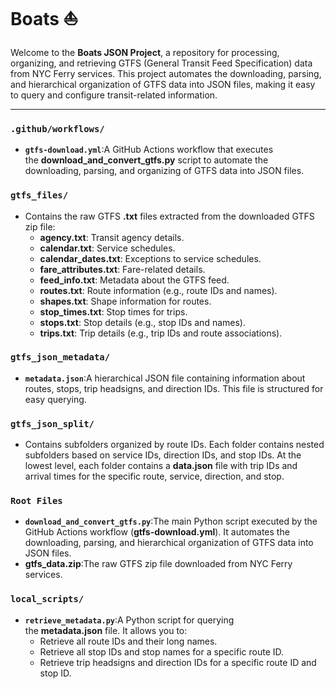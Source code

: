 # **Boats ⛵️**

Welcome to the **Boats JSON Project**, a repository for processing, organizing, and retrieving GTFS (General Transit Feed Specification) data from NYC Ferry services. This project automates the downloading, parsing, and hierarchical organization of GTFS data into JSON files, making it easy to query and configure transit-related information.

---

### **`.github/workflows/`**

- **`gtfs-download.yml`**:A GitHub Actions workflow that executes the **download_and_convert_gtfs.py** script to automate the downloading, parsing, and organizing of GTFS data into JSON files.

### **`gtfs_files/`**

- Contains the raw GTFS **.txt** files extracted from the downloaded GTFS zip file:
    - **agency.txt**: Transit agency details.
    - **calendar.txt**: Service schedules.
    - **calendar_dates.txt**: Exceptions to service schedules.
    - **fare_attributes.txt**: Fare-related details.
    - **feed_info.txt**: Metadata about the GTFS feed.
    - **routes.txt**: Route information (e.g., route IDs and names).
    - **shapes.txt**: Shape information for routes.
    - **stop_times.txt**: Stop times for trips.
    - **stops.txt**: Stop details (e.g., stop IDs and names).
    - **trips.txt**: Trip details (e.g., trip IDs and route associations).

### **`gtfs_json_metadata/`**

- **`metadata.json`**:A hierarchical JSON file containing information about routes, stops, trip headsigns, and direction IDs. This file is structured for easy querying.

### **`gtfs_json_split/`**

- Contains subfolders organized by route IDs. Each folder contains nested subfolders based on service IDs, direction IDs, and stop IDs. At the lowest level, each folder contains a **data.json** file with trip IDs and arrival times for the specific route, service, direction, and stop.

### **`Root Files`**

- **`download_and_convert_gtfs.py`**:The main Python script executed by the GitHub Actions workflow (**gtfs-download.yml**). It automates the downloading, parsing, and hierarchical organization of GTFS data into JSON files.
- **gtfs_data.zip**:The raw GTFS zip file downloaded from NYC Ferry services.

### **`local_scripts/`**

- **`retrieve_metadata.py`**:A Python script for querying the **metadata.json** file. It allows you to:
    - Retrieve all route IDs and their long names.
    - Retrieve all stop IDs and stop names for a specific route ID.
    - Retrieve trip headsigns and direction IDs for a specific route ID and stop ID.
